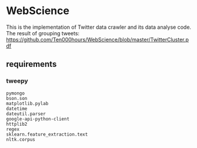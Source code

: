 # WebScience
This is the implementation of Twitter data crawler and its data analyse code.  
The result of grouping tweets:
https://github.com/Ten000hours/WebScience/blob/master/TwitterCluster.pdf

## requirements
### tweepy
    pymongo
    bson.son
    matplotlib.pylab
    datetime
    dateutil.parser
    google-api-python-client
    httplib2
    regex
    sklearn.feature_extraction.text
    nltk.corpus
